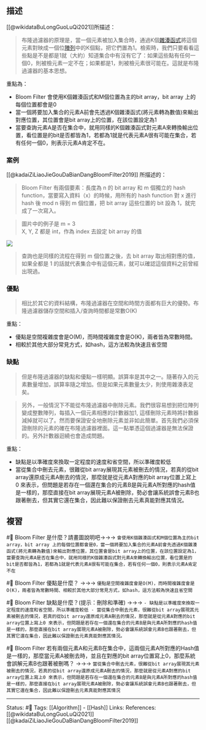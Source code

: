 ## 描述

[[@wikidataBuLongGuoLuQi2021]]所描述：

> 布隆過濾器的原理是，當一個元素被加入集合時，通過K個[雜湊函式](https://zh.wikipedia.org/wiki/%E6%95%A3%E5%88%97%E5%87%BD%E6%95%B0 "雜湊函式")將這個元素對映成一個位[陣列](https://zh.wikipedia.org/wiki/%E6%95%B0%E7%BB%84 "陣列")中的K個點，把它們置為1。檢索時，我們只要看看這些點是不是都是1就（大約）知道集合中有沒有它了：如果這些點有任何一個0，則被檢元素一定不在；如果都是1，則被檢元素很可能在。這就是布隆過濾器的基本思想。

重點為：
- Bloom Filter 會使用K個雜湊函式和M個位置為主的bit array，bit array 上的每個位置都會是0
- 當一個將要加入集合的元素A前會先透過K個雜湊函式(將元素轉為數值)來輸出對應位置，其位置會是bit array上的位置，在該位置設定為1
- 當要查詢元素A是否在集合中，就用同樣的K個雜湊函式對元素A來轉換輸出位置，看位置是的bit是否都皆為1，若都為1就是代表元素A很有可能在集合，若有任何一個0，則表示元素A肯定不在。

### 案例

[[@kadaiZiLiaoJieGouDaBianDangBloomFilter2019]] 所描述的：

> Bloom Filter 有兩個要素：長度為 n 的 bit array 和 m 個獨立的 hash function，當要寫入資料（x）的時候，用所有的 hash function 對 x 進行 hash 後 mod n 得到 m 個位置，把 bit array 這些位置的 bit 設為 1，就完成了一次寫入。

> 圖片中的例子是 m = 3  
> X, Y, Z 都是 int，作為 index 去設定 bit array 的值

![](https://miro.medium.com/max/1400/1*AJqhuLfXgGhE8h1_F5VLZg.jpeg)
> 查詢也是同樣的流程在得到 m 個位置之後，去 bit array 取出相對應的值，如果全都是 1 的話就代表集合中有這個元素，就可以確認這個資料之前曾經出現過。


### 優點
> 相比於其它的資料結構，布隆過濾器在空間和時間方面都有巨大的優勢。布隆過濾器儲存空間和插入/查詢時間都是常數O(K)

重點：
- 優點是空間複雜度會是O(M)，而時間複雜度會是O(K)，兩者皆為常數時間。
- 相較於其他大部分常見方式，如hash，這方法較為快速且省空間

### 缺點
> 但是布隆過濾器的缺點和優點一樣明顯。誤算率是其中之一。隨著存入的元素數量增加，誤算率隨之增加。但是如果元素數量太少，則使用雜湊表足矣。

> 另外，一般情況下不能從布隆過濾器中刪除元素。我們很容易想到把位陣列變成整數陣列，每插入一個元素相應的計數器加1, 這樣刪除元素時將計數器減掉就可以了。然而要保證安全地刪除元素並非如此簡單。首先我們必須保證刪除的元素的確在布隆過濾器裡面。這一點單憑這個過濾器是無法保證的。另外計數器迴繞也會造成問題。

重點：
- 缺點是以準確度來換取一定程度的速度和省空間，所以準確度較低
- 當從集合中刪去元素，很難從bit array展現其元素被刪去的情況，若真的從bit array還原成元素A刪去的情況，那麼就是從元素A對應的bit array位置上寫上0 來表示，但問題是若存在一個還在集合的元素B是與元素A所對應的hash值是一樣的，那麼直接在bit array展現元素A被刪除，勢必會讓系統誤會元素B也跟著刪去，但其實它還在集合，因此難以保證刪去元素真能對應其情況。


## 複習
#🧠 Bloom Filter 是什麼？請畫圖說明吧->->-> `會使用K個雜湊函式和M個位置為主的bit array，bit array 上的每個位置都會是0，當一個將要加入集合的元素A前會先透過K個雜湊函式(將元素轉為數值)來輸出對應位置，其位置會是bit array上的位置，在該位置設定為1，當要查詢元素A是否在集合中，就用同樣的K個雜湊函式對元素A來轉換輸出位置，看位置是的bit是否都皆為1，若都為1就是代表元素A很有可能在集合，若有任何一個0，則表示元素A肯定不在`
<!--SR:!2022-07-11,27,250-->

#🧠 Bloom Filter 優點是什麼？ ->->-> `優點是空間複雜度會是O(M)，而時間複雜度會是O(K)，兩者皆為常數時間、相較於其他大部分常見方式，如hash，這方法較為快速且省空間`
<!--SR:!2022-06-24,13,248-->

#🧠 Bloom Filter 缺點是什麼？(提示：刪除和準確) ->->-> `- 缺點是以準確度來換取一定程度的速度和省空間，所以準確度較低 - 當從集合中刪去元素，很難從bit array展現其元素被刪去的情況，若真的從bit array還原成元素A刪去的情況，那麼就是從元素A對應的bit array位置上寫上0 來表示，但問題是若存在一個還在集合的元素B是與元素A所對應的hash值是一樣的，那麼直接在bit array展現元素A被刪除，勢必會讓系統誤會元素B也跟著刪去，但其實它還在集合，因此難以保證刪去元素真能對應其情況。`

#🧠 Bloom Filter  若有兩個元素A和元素B在集合中，這兩個元素A所對應的Hash值是一樣的，那麼當元素A被刪去時，並且在對應的bit array位置寫上0，那麼系統會誤解元素B也跟著被刪嗎？ ->->-> `當從集合中刪去元素，很難從bit array展現其元素被刪去的情況，若真的從bit array還原成元素A刪去的情況，那麼就是從元素A對應的bit array位置上寫上0 來表示，但問題是若存在一個還在集合的元素B是與元素A所對應的hash值是一樣的，那麼直接在bit array展現元素A被刪除，勢必會讓系統誤會元素B也跟著刪去，但其實它還在集合，因此難以保證刪去元素真能對應其情況`


---
Status: #🌱 
Tags:
[[Algorithm]] - [[Hash]]
Links:
References:
[[@wikidataBuLongGuoLuQi2021]]
[[@kadaiZiLiaoJieGouDaBianDangBloomFilter2019]]